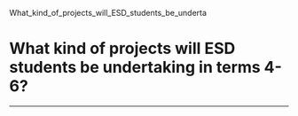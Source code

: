 What_kind_of_projects_will_ESD_students_be_underta



What kind of projects will ESD students be undertaking in terms 4-6?
====================================================================

---

